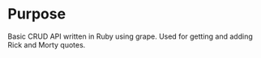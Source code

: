 # Purpose #

Basic CRUD API written in Ruby using grape. Used for getting and adding Rick and Morty quotes.
